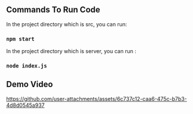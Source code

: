 ## Commands To Run Code

In the project directory which is src, you can run:

### `npm start`

In the project directory which is server, you can run :

### `node index.js`

## Demo Video


https://github.com/user-attachments/assets/6c737c12-caa6-475c-b7b3-4d8d0545a937



